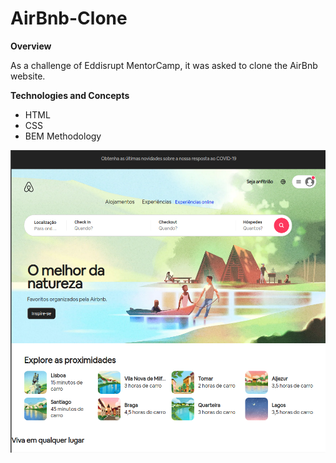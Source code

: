 # AirBnb-Clone

**Overview**

As a challenge of Eddisrupt MentorCamp, it was asked to clone the AirBnb website.



**Technologies and Concepts**

* HTML
* CSS
* BEM Methodology

![page](https://github.com/andreandrade13/AirBnb-Clone/blob/main/img/airbnb.png)
